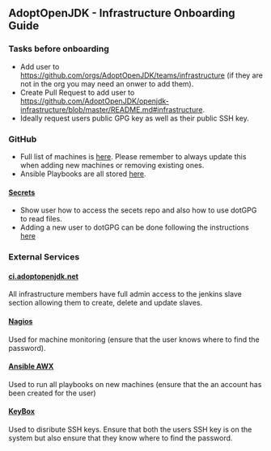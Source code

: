 ## AdoptOpenJDK - Infrastructure Onboarding Guide

### Tasks before onboarding

- Add user to https://github.com/orgs/AdoptOpenJDK/teams/infrastructure (if they are not in the org you may need an onwer to add them).
- Create Pull Request to add user to https://github.com/AdoptOpenJDK/openjdk-infrastructure/blob/master/README.md#infrastructure.
- Ideally request users public GPG key as well as their public SSH key.

### GitHub

- Full list of machines is [here](https://github.com/AdoptOpenJDK/openjdk-infrastructure/blob/master/infrastructure.md). Please remember to always update this when adding new machines or removing existing ones.
- Ansible Playbooks are all stored [here](https://github.com/AdoptOpenJDK/openjdk-infrastructure/tree/master/ansible).

#### [Secrets](https://github.com/AdoptOpenJDK/secrets)

- Show user how to access the secets repo and also how to use dotGPG to read files.
- Adding a new user to dotGPG can be done following the instructions [here](https://github.com/AdoptOpenJDK/secrets#adding-users.)

### External Services

#### [ci.adoptopenjdk.net](https://ci.adoptopenjdk.net)

All infrastructure members have full admin access to the jenkins slave section allowing them to create, delete and update slaves.

#### [Nagios](https://nagios.adoptopenjdk.net)

Used for machine monitoring (ensure that the user knows where to find the password).

#### [Ansible AWX](ansible.adoptopenjdk.net)

Used to run all playbooks on new machines (ensure that the an account has been created for the user)

#### [KeyBox](https://keybox.adoptopenjdk.net)

Used to disribute SSH keys. Ensure that both the users SSH key is on the system but also ensure that they know where to find the password.
